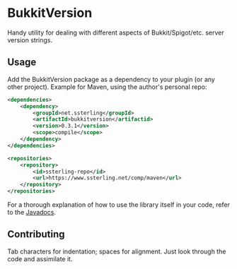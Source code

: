 BukkitVersion
=============

Handy utility for dealing with different aspects of
Bukkit/Spigot/etc. server version strings.

Usage
-----

Add the BukkitVersion package as a dependency to your plugin
(or any other project).
Example for Maven, using the author's personal repo:

```xml
<dependencies>
	<dependency>
		<groupId>net.ssterling</groupId>
		<artifactId>bukkitversion</artifactid>
		<version>0.3.1</version>
		<scope>compile</scope>
	</dependency>
</dependencies>

<repositories>
	<repository>
		<id>ssterling-repo</id>
		<url>https://www.ssterling.net/comp/maven</url>
	</repository>
</repositories>
```

For a thorough explanation of how to use the library itself
in your code, refer to the [Javadocs](//www.ssterling.net/comp/javadoc/bukkitversion/).

Contributing
------------

Tab characters for indentation; spaces for alignment.
Just look through the code and assimilate it.
